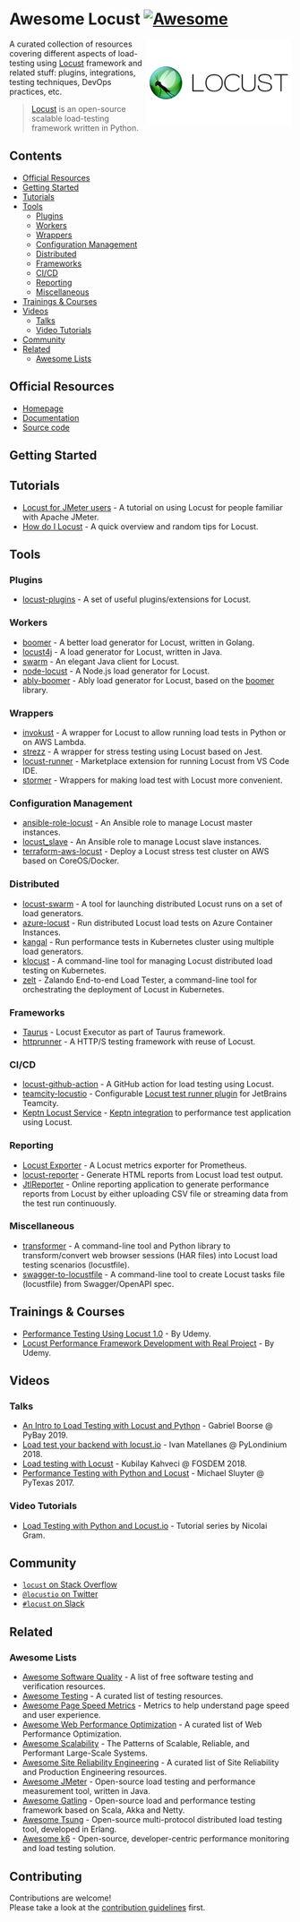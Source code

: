 # Awesome Locust [![Awesome](https://awesome.re/badge.svg)](https://awesome.re)

<!--lint ignore double-link-->
[<img src="assets/images/locust-logo.svg" align="right" width="260" alt="Locust">](https://locust.io/)

<!--lint ignore double-link-->
A curated collection of resources covering different aspects of load-testing using [Locust](https://locust.io/) framework and related stuff: plugins, integrations, testing techniques, DevOps practices, etc.

<!--lint ignore double-link-->
> [Locust](https://locust.io/) is an open-source scalable load-testing framework written in Python.

## Contents

- [Official Resources](#official-resources)
- [Getting Started](#getting-started)
- [Tutorials](#tutorials)
- [Tools](#tools)
  - [Plugins](#plugins)
  - [Workers](#workers)
  - [Wrappers](#wrappers)
  - [Configuration Management](#configuration-management)
  - [Distributed](#distributed)
  - [Frameworks](#frameworks)
  - [CI/CD](#cicd)
  - [Reporting](#reporting)
  - [Miscellaneous](#miscellaneous)
- [Trainings & Courses](#trainings--courses)
- [Videos](#videos)
  - [Talks](#talks)
  - [Video Tutorials](#video-tutorials)
- [Community](#community)
- [Related](#related)
  - [Awesome Lists](#awesome-lists)

## Official Resources

<!--lint ignore double-link-->
- [Homepage](https://locust.io/)
- [Documentation](https://docs.locust.io/en/latest/)
- [Source code](https://github.com/locustio/locust)

## Getting Started

## Tutorials

- [Locust for JMeter users](https://howardosborne.github.io/locust_for_jmeter_users/) - A tutorial on using Locust for people familiar with Apache JMeter.
- [How do I Locust](https://github.com/pglass/how-do-i-locust) - A quick overview and random tips for Locust.

## Tools

### Plugins

- [locust-plugins](https://github.com/SvenskaSpel/locust-plugins) - A set of useful plugins/extensions for Locust.

### Workers

<!--lint ignore double-link-->
- [boomer](https://github.com/myzhan/boomer) - A better load generator for Locust, written in Golang.
- [locust4j](https://github.com/myzhan/locust4j) - A load generator for Locust, written in Java.
- [swarm](https://github.com/anhldbk/swarm) - An elegant Java client for Locust.
- [node-locust](https://github.com/jspdown/node-locust) - A Node.js load generator for Locust.
- [ably-boomer](https://github.com/ably/ably-boomer) - Ably load generator for Locust, based on the [boomer](https://github.com/myzhan/boomer) library.

### Wrappers

- [invokust](https://github.com/FutureSharks/invokust) - A wrapper for Locust to allow running load tests in Python or on AWS Lambda.
- [strezz](https://github.com/abdoutelb/strezz) - A wrapper for stress testing using Locust based on Jest.
- [locust-runner](https://marketplace.visualstudio.com/items?itemName=VolkanOzdamar.locust-runner) - Marketplace extension for running Locust from VS Code IDE.
- [stormer](https://github.com/debugtalk/stormer) - Wrappers for making load test with Locust more convenient.

### Configuration Management

- [ansible-role-locust](https://github.com/tinx/ansible-role-locust) - An Ansible role to manage Locust master instances.
- [locust_slave](https://github.com/tinx/locust_slave) - An Ansible role to manage Locust slave instances.
- [terraform-aws-locust](https://github.com/mettjus/terraform-aws-locust) - Deploy a Locust stress test cluster on AWS based on CoreOS/Docker.

### Distributed

- [locust-swarm](https://github.com/SvenskaSpel/locust-swarm) - A tool for launching distributed Locust runs on a set of load generators.
- [azure-locust](https://github.com/ORBA/azure-locust) - Run distributed Locust load tests on Azure Container Instances.
- [kangal](https://github.com/hellofresh/kangal) - Run performance tests in Kubernetes cluster using multiple load generators.
- [klocust](https://github.com/DevopsArtFactory/klocust) - A command-line tool for managing Locust distributed load testing on Kubernetes.
- [zelt](https://github.com/zalando-incubator/zelt) - Zalando End-to-end Load Tester, a command-line tool for orchestrating the deployment of Locust in Kubernetes.

### Frameworks

- [Taurus](https://gettaurus.org/docs/Locust/) - Locust Executor as part of Taurus framework.
- [httprunner](https://github.com/httprunner/httprunner) - A HTTP/S testing framework with reuse of Locust.

### CI/CD

- [locust-github-action](https://github.com/marketplace/actions/locust-load-test) - A GitHub action for load testing using Locust.
- [teamcity-locustio](https://github.com/orn0t/teamcity-locustio) - Configurable [Locust test runner plugin](https://plugins.jetbrains.com/plugin/13415-locust-io-test-runner) for JetBrains Teamcity.
- [Keptn Locust Service](https://github.com/keptn-sandbox/locust-service) - [Keptn integration](https://medium.com/keptn/automating-evaluating-load-testing-with-locust-and-keptn-6cf5c8f76bed) to performance test application using Locust.

### Reporting

- [Locust Exporter](https://github.com/ContainerSolutions/locust_exporter) - A Locust metrics exporter for Prometheus.
- [locust-reporter](https://github.com/benc-uk/locust-reporter) - Generate HTML reports from Locust load test output.
- [JtlReporter](https://github.com/ludeknovy/jtl-reporter) - Online reporting application to generate performance reports from Locust by either uploading CSV file or streaming data from the test run continuously.

### Miscellaneous

- [transformer](https://github.com/zalando-incubator/transformer) - A command-line tool and Python library to transform/convert web browser sessions (HAR files) into Locust load testing scenarios (locustfile).
- [swagger-to-locustfile](https://github.com/lieldulev/swagger-to-locustfile) - A command-line tool to create Locust tasks file (locustfile) from Swagger/OpenAPI spec.

## Trainings & Courses

- [Performance Testing Using Locust 1.0](https://www.udemy.com/course/performance-testing-using-locust/) - By Udemy.
- [Locust Performance Framework Development with Real Project](https://www.udemy.com/course/locust-performance-framework-development-with-real-project/) - By Udemy.

## Videos

### Talks

- [An Intro to Load Testing with Locust and Python](https://www.youtube.com/watch?v=uvs4cq6JCeU) - Gabriel Boorse @ PyBay 2019.
- [Load test your backend with locust.io](https://www.youtube.com/watch?v=1_xROmLYvtY) - Ivan Matellanes @ PyLondinium 2018.
- [Load testing with Locust](https://www.youtube.com/watch?v=XjSEgiFDARw) - Kubilay Kahveci @ FOSDEM 2018.
- [Performance Testing with Python and Locust](https://www.youtube.com/watch?v=5sSouciEgWE) - Michael Sluyter @ PyTexas 2017.

### Video Tutorials

- [Load Testing with Python and Locust.io](https://www.youtube.com/playlist?list=PLotCx_Au_rT1LW_qpMWU40Q-vegZua-i8) - Tutorial series by Nicolai Gram.

## Community

- [`locust` on Stack Overflow](https://stackoverflow.com/questions/tagged/locust)
- [`@locustio` on Twitter](https://twitter.com/locustio)
- [`#locust` on Slack](https://slack.locust.io/)

## Related

### Awesome Lists

- [Awesome Software Quality](https://github.com/ligurio/software-quality-wiki) - A list of free software testing and verification resources.
- [Awesome Testing](https://github.com/TheJambo/awesome-testing) - A curated list of testing resources.
- [Awesome Page Speed Metrics](https://github.com/csabapalfi/awesome-pagespeed-metrics) - Metrics to help understand page speed and user experience.
- [Awesome Web Performance Optimization](https://github.com/davidsonfellipe/awesome-wpo) - A curated list of Web Performance Optimization.
- [Awesome Scalability](https://github.com/binhnguyennus/awesome-scalability) - The Patterns of Scalable, Reliable, and Performant Large-Scale Systems.
- [Awesome Site Reliability Engineering](https://github.com/dastergon/awesome-sre) - A curated list of Site Reliability and Production Engineering resources.
- [Awesome JMeter](https://github.com/aliesbelik/awesome-jmeter) - Open-source load testing and performance measurement tool, written in Java.
- [Awesome Gatling](https://github.com/aliesbelik/awesome-gatling) - Open-source load and performance testing framework based on Scala, Akka and Netty.
- [Awesome Tsung](https://github.com/aliesbelik/awesome-tsung) - Open-source multi-protocol distributed load testing tool, developed in Erlang.
- [Awesome k6](https://github.com/grafana/awesome-k6) - Open-source, developer-centric performance monitoring and load testing solution.

## Contributing

Contributions are welcome!<br>
Please take a look at the [contribution guidelines](CONTRIBUTING.md) first.
